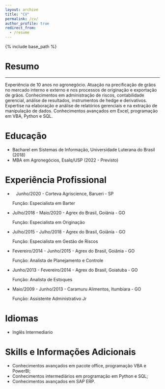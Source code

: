```yaml
---
layout: archive
title: "CV"
permalink: /cv/
author_profile: true
redirect_from:
  - /resume
---
```


{% include base_path %}

# Resumo

---

Experiência de 10 anos no agronegócio. Atuação na precificação de grãos no mercado interno e externo e  nos processos de originação e exportação de grãos. Conhecimentos em administração de riscos,  contabilidade gerencial, análise de resultados, instrumentos de hedge e derivativos. Expertise na elaboração  e análise de relatórios gerenciais e na extração de manipulação de dados. Conhecimentos avançados em  Excel, programação em VBA, Python e SQL.

Educação
======

* Bacharel em Sistemas de Informação, Universidade Luterana do Brasil (2018)
* MBA em Agronegócios, Esalq/USP (2022 - Previsto)

Experiência Profissional
======



*    Junho/2020 - Corteva Agriscience, Barueri - SP
  
  Função: Especialista em Barter



* Julho/2018 - Maio/2020 - Agrex do Brasil, Goiânia - GO
  
  Função: Especialista em Originação



* Julho/2015 - Julho/2018 - Agrex do Brasil, Goiânia - GO
  
  Função: Especialista em Gestão de Riscos



* Fevereiro/2014 - Junho/2015 - Agrex do Brasil, Goiânia - GO
  
  Função: Analista de Planejamento e Controle



* Junho/2013 - Fevereiro/2014 - Agrex do Brasil, Goiatuba - GO
  
  Função: Analista de Estoques



* Maio/2009 - Junho/2013 - Caramuru Alimentos, Itumbiara - GO
  
  Função: Assistente Administrativo Jr



# Idiomas

* Inglês Intermediario



Skills e Informações Adicionais
======

* Conhecimentos avançados em pacote office, programação VBA e PowerBI;
* Conhecimentos intermediários em programação em Python e SQL;
* Conhecimentos avançados em SAP ERP.
